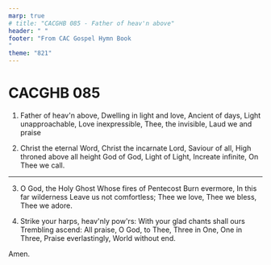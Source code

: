 ```yaml
---
marp: true
# title: "CACGHB 085 - Father of heav'n above"
header: " "
footer: "From CAC Gospel Hymn Book 
"
theme: "821"
---
```


<style>
    :root {
        font-size: 2.5em;
    }

    section ol {
        display: grid;
        grid-template-columns: 1fr 1fr;
        gap: 1em;
    }
</style>

# CACGHB 085


1. Father of heav'n above,
    Dwelling in light and love,
    Ancient of days,
    Light unapproachable,
    Love inexpressible,
    Thee, the invisible,
    Laud we and praise

2. Christ the eternal Word,
    Christ the incarnate Lord,
    Saviour of all,
    High throned above all height
    God of God, Light of Light,
    Increate infinite,
    On Thee we call.

---

3. O God, the Holy Ghost
    Whose fires of Pentecost
    Burn evermore,
    In this far wilderness
    Leave us not comfortless;
    Thee we love, Thee we bless,
    Thee we adore.

4. Strike your harps, heav'nly pow'rs:
    With your glad chants shall ours
    Trembling ascend:
    All praise, O God, to Thee,
    Three in One, One in Three,
    Praise everlastingly,
    World without end.

Amen.